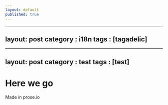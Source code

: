 ```yaml
---
layout: default
published: true
---
```


---
layout: post
category : i18n
tags : [tagadelic]
---

---
layout: post
category : test
tags : [test]
---

# Here we go

Made in prose.io